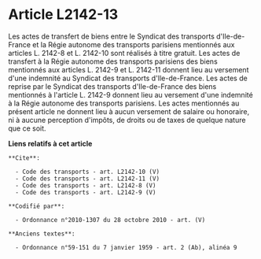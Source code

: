# Article L2142-13

Les actes de transfert de biens entre le Syndicat des transports d'Ile-de-France et la Régie autonome des transports
parisiens mentionnés aux articles L. 2142-8 et L. 2142-10 sont réalisés à titre gratuit. Les actes de transfert à la Régie
autonome des transports parisiens des biens mentionnés aux articles L. 2142-9 et L. 2142-11 donnent lieu au versement d'une
indemnité au Syndicat des transports d'Ile-de-France. Les actes de reprise par le Syndicat des transports d'Ile-de-France des
biens mentionnés à l'article L. 2142-9 donnent lieu au versement d'une indemnité à la Régie autonome des transports
parisiens. Les actes mentionnés au présent article ne donnent lieu à aucun versement de salaire ou honoraire, ni à aucune
perception d'impôts, de droits ou de taxes de quelque nature que ce soit.

**Liens relatifs à cet article**

	**Cite**:

	  - Code des transports - art. L2142-10 (V)
	  - Code des transports - art. L2142-11 (V)
	  - Code des transports - art. L2142-8 (V)
	  - Code des transports - art. L2142-9 (V)

	**Codifié par**:

	  - Ordonnance n°2010-1307 du 28 octobre 2010 - art. (V)

	**Anciens textes**:

	  - Ordonnance n°59-151 du 7 janvier 1959 - art. 2 (Ab), alinéa 9
